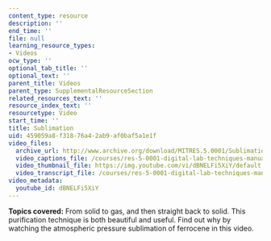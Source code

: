 ```yaml
---
content_type: resource
description: ''
end_time: ''
file: null
learning_resource_types:
- Videos
ocw_type: ''
optional_tab_title: ''
optional_text: ''
parent_title: Videos
parent_type: SupplementalResourceSection
related_resources_text: ''
resource_index_text: ''
resourcetype: Video
start_time: ''
title: Sublimation
uid: 459059a8-f318-76a4-2ab9-af0baf5a1e1f
video_files:
  archive_url: http://www.archive.org/download/MITRES.5.0001/Sublimation_MitDigitalLabTechniquesManual.mp4
  video_captions_file: /courses/res-5-0001-digital-lab-techniques-manual-spring-2007/f8b46cd971a7509fbb0dd902d0373d9d_dBNELFi5XiY.vtt
  video_thumbnail_file: https://img.youtube.com/vi/dBNELFi5XiY/default.jpg
  video_transcript_file: /courses/res-5-0001-digital-lab-techniques-manual-spring-2007/636acb280bf116ca49a26c3c993e0dca_dBNELFi5XiY.pdf
video_metadata:
  youtube_id: dBNELFi5XiY
---
```


**Topics covered:** From solid to gas, and then straight back to solid. This purification technique is both beautiful and useful. Find out why by watching the atmospheric pressure sublimation of ferrocene in this video.



